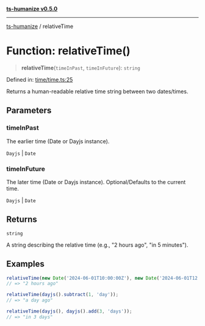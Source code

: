 [**ts-humanize v0.5.0**](../README.md)

***

[ts-humanize](../README.md) / relativeTime

# Function: relativeTime()

> **relativeTime**(`timeInPast`, `timeInFuture`): `string`

Defined in: [time/time.ts:25](https://github.com/Shiv-SB/ts-humanize/blob/07d80aa56dc5c566d6991c06aec6c42de581579d/src/time/time.ts#L25)

Returns a human-readable relative time string between two dates/times.

## Parameters

### timeInPast

The earlier time (Date or Dayjs instance).

`Dayjs` | `Date`

### timeInFuture

The later time (Date or Dayjs instance). Optional/Defaults to the current time.

`Dayjs` | `Date`

## Returns

`string`

A string describing the relative time (e.g., "2 hours ago", "in 5 minutes").

## Examples

```ts
relativeTime(new Date('2024-06-01T10:00:00Z'), new Date('2024-06-01T12:00:00Z'));
// => "2 hours ago"
```

```ts
relativeTime(dayjs().subtract(1, 'day'));
// => "a day ago"
```

```ts
relativeTime(dayjs(), dayjs().add(3, 'days'));
// => "in 3 days"
```
